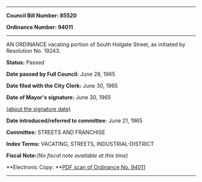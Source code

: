 

********

**Council Bill Number: 85520**
   
**Ordinance Number: 94011**
********

 AN ORDINANCE vacating portion of South Holgate Street, as initiated by Resolution No. 19243.

**Status:** Passed
   
**Date passed by Full Council:** June 28, 1965
   
**Date filed with the City Clerk:** June 30, 1965
   
**Date of Mayor's signature:** June 30, 1965
   
[(about the signature date)](/~public/approvaldate.htm)
   
   
   
**Date introduced/referred to committee:** June 21, 1965
   
**Committee:** STREETS AND FRANCHISE
   
   
**Index Terms:** VACATING, STREETS, INDUSTRIAL-DISTRICT

**Fiscal Note:**_(No fiscal note available at this time)_

**Electronic Copy: **[PDF scan of Ordinance No. 94011](/~archives/Ordinances/Ord_94011.pdf)

********

